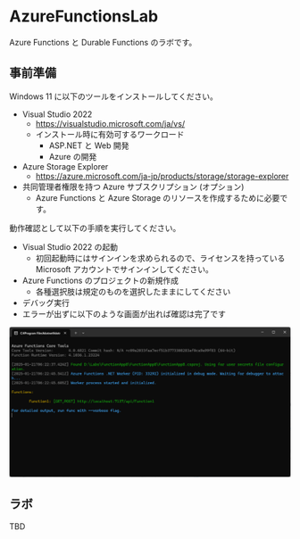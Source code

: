 # AzureFunctionsLab

Azure Functions と Durable Functions のラボです。

## 事前準備

Windows 11 に以下のツールをインストールしてください。

- Visual Studio 2022
  - https://visualstudio.microsoft.com/ja/vs/
  - インストール時に有効可するワークロード
    - ASP.NET と Web 開発
    - Azure の開発
- Azure Storage Explorer
  - https://azure.microsoft.com/ja-jp/products/storage/storage-explorer
- 共同管理者権限を持つ Azure サブスクリプション (オプション)
  - Azure Functions と Azure Storage のリソースを作成するために必要です。

動作確認として以下の手順を実行してください。

- Visual Studio 2022 の起動
  - 初回起動時にはサインインを求められるので、ライセンスを持っている Microsoft アカウントでサインインしてください。
- Azure Functions のプロジェクトの新規作成
  - 各種選択肢は規定のものを選択したままにしてください
- デバッグ実行
- エラーが出ずに以下のような画面が出れば確認は完了です

![](images/2025-01-21-15-23-05.png)

## ラボ

TBD
